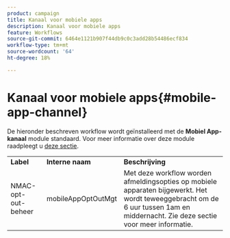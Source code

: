 ```yaml
---
product: campaign
title: Kanaal voor mobiele apps
description: Kanaal voor mobiele apps
feature: Workflows
source-git-commit: 6464e1121b907f44db9c0c3add28b54486ecf834
workflow-type: tm+mt
source-wordcount: '64'
ht-degree: 18%

---
```



# Kanaal voor mobiele apps{#mobile-app-channel}

De hieronder beschreven workflow wordt geïnstalleerd met de **Mobiel App-kanaal** module standaard. Voor meer informatie over deze module raadpleegt u [deze sectie](../../v8/send/push.md).

<table> 
 <tbody> 
  <tr> 
   <td> <strong>Label</strong><br /> </td> 
   <td> <strong>Interne naam</strong><br /> </td> 
   <td> <strong>Beschrijving</strong><br /> </td> 
  </tr> 
  <tr> 
   <td> <span class="uicontrol">NMAC-opt-out-beheer</span> <br /> </td> 
   <td> <span class="uicontrol">mobileAppOptOutMgt</span> <br /> </td> 
   <td> Met deze workflow worden afmeldingsopties op mobiele apparaten bijgewerkt. Het wordt teweeggebracht om de 6 uur tussen 1am en middernacht. Zie deze sectie voor meer informatie</a>.<br /> </td> 
  </tr> 
 </tbody> 
</table>

